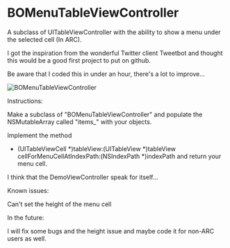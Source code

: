 BOMenuTableViewController
=========================

A subclass of UITableViewController with the ability to show a menu under the selected cell (In ARC).

I got the inspiration from the wonderful Twitter client Tweetbot and thought this would be a good first project to put on github.

Be aware that I coded this in under an hour, there's a lot to improve...

![BOMenuTableViewController](https://github.com/billyohgren/BOMenuTableViewController/blob/master/screenshot/BOMenuTableViewController.png?raw=true)

Instructions:

Make a subclass of "BOMenuTableViewController" and populate the NSMutableArray called "items_" with your objects.

Implement the method
- (UITableViewCell *)tableView:(UITableView *)tableView cellForMenuCellAtIndexPath:(NSIndexPath *)indexPath 
and return your menu cell.

I think that the DemoViewController speak for itself...

Known issues:

Can't set the height of the menu cell

In the future:

I will fix some bugs and the height issue and maybe code it for non-ARC users as well.